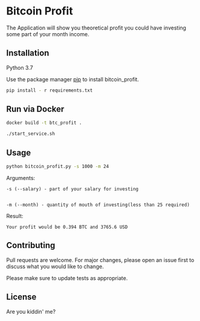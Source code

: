 # Bitcoin Profit

The Application will show you theoretical profit you could have investing some part of your month income.

## Installation
Python 3.7

Use the package manager [pip](https://pip.pypa.io/en/stable/) to install bitcoin_profit.

```bash
pip install - r requirements.txt
```

## Run via Docker

```bash
docker build -t btc_profit .
```

```bash
./start_service.sh
```

## Usage

```bash
python bitcoin_profit.py -s 1000 -m 24
```

Arguments:

    -s (--salary) - part of your salary for investing 
    
   
    -m (--month) - quantity of mouth of investing(less than 25 required)

Result:

    Your profit would be 0.394 BTC and 3765.6 USD


## Contributing
Pull requests are welcome. For major changes, please open an issue first to discuss what you would like to change.

Please make sure to update tests as appropriate.

## License
Are you kiddin' me?